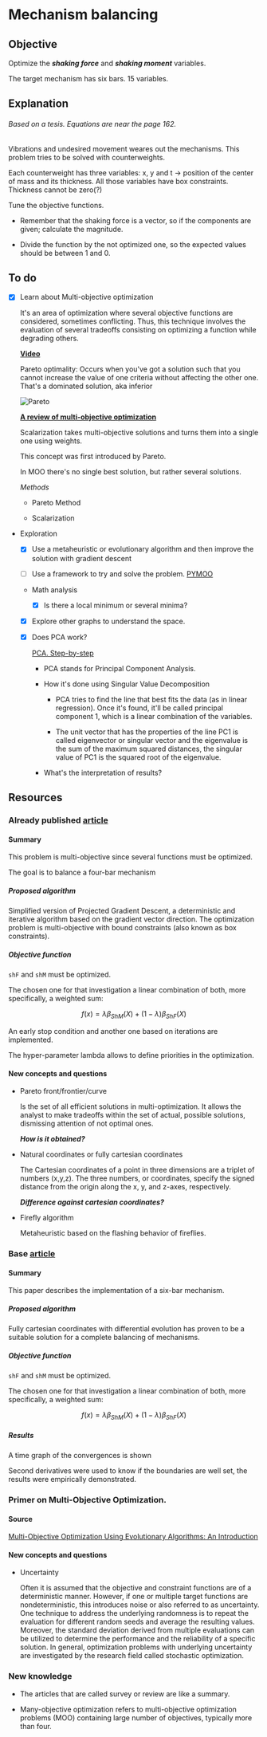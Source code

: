 # Mechanism balancing 

## Objective 

Optimize the ***shaking force*** and ***shaking moment*** variables.

The target mechanism has six bars. 15 variables.

## Explanation

###### Based on a tesis. Equations are near the page 162.

Vibrations and undesired movement weares out the mechanisms. This problem tries to be solved with counterweights.

Each counterweight has three variables: x, y and t -> position of the center of mass and its thickness. All those variables have box constraints. Thickness cannot be zero(?)

Tune the objective functions.

- Remember that the shaking force is a vector, so if the components are given; calculate the magnitude.

- Divide the function by the not optimized one, so the expected values should be between 1 and 0.

## To do

- [x] Learn about Multi-objective optimization

    It's an area of optimization where several objective functions are considered, sometimes conflicting. Thus, this technique involves the evaluation of several tradeoffs consisting on optimizing a function while degrading others.

    **[Video](https://www.youtube.com/watch?v=Zchm_W6tFz4&list=WL&index=130)**
    
    Pareto optimality: Occurs when you've got a solution such that you cannot increase the value of one criteria without affecting the other one. That's a dominated solution, aka inferior

    ![Pareto](https://www.tandfonline.com/na101/home/literatum/publisher/tandf/journals/content/oaen20/2018/oaen20.v005.i01/23311916.2018.1502242/20210219/images/medium/oaen_a_1502242_f0003_b.gif)

    **[A review of multi-objective optimization](https://www.tandfonline.com/doi/full/10.1080/23311916.2018.1502242)**

    Scalarization takes multi-objective solutions and turns them into a single one using weights.

    This concept was first introduced by Pareto. 

    In MOO there's no single best solution, but rather several solutions.

    *Methods*

    - Pareto Method

    - Scalarization


- Exploration

  - [x] Use a metaheuristic or evolutionary algorithm and then improve the solution with gradient descent

  - [ ] Use a framework to try and solve the problem. [PYMOO](https://pymoo.org/)

  - Math analysis

    - [x] Is there a local minimum or several minima? 

  - [x] Explore other graphs to understand the space.

  - [x] Does PCA work? 
  
    [PCA. Step-by-step](https://www.youtube.com/watch?v=FgakZw6K1QQ)

    - PCA stands for Principal Component Analysis.

    - How it's done using Singular Value Decomposition

      - PCA tries to find the line that best fits the data (as in linear regression). Once it's found, it'll be called principal component 1, which is a linear combination of the variables.
    
      - The unit vector that has the properties of the line PC1 is called eigenvector or singular vector and the eigenvalue is the sum of the maximum squared distances, the singular value of PC1 is the squared root of the eigenvalue.

    - What's the interpretation of results? 





## Resources 

### Already published [article](https://www.mdpi.com/2076-3417/9/19/4115)

#### Summary

This problem is multi-objective since several functions must be optimized.

The goal is to balance a four-bar mechanism

##### Proposed algorithm

Simplified version of Projected Gradient Descent, a deterministic and iterative algorithm based on the gradient vector direction. The optimization problem is multi-objective with bound constraints (also known as box constraints).

##### Objective function

`shF` and `shM` must be optimized.

The chosen one for that investigation a linear combination of both, more specifically, a weighted sum: 

$$f(x) = \lambda \beta_{ShM}(X) + (1 - \lambda) \beta_{ShF}(X)$$

An early stop condition and another one based on iterations are implemented.

The hyper-parameter lambda allows to define priorities in the optimization.

#### New concepts and questions

- Pareto front/frontier/curve

    Is the set of all efficient solutions in multi-optimization. It allows the analyst to make tradeoffs within the set of actual, possible solutions, dismissing attention of not optimal ones.

    ***How is it obtained?***

- Natural coordinates or fully cartesian coordinates

    The Cartesian coordinates of a point in three dimensions are a triplet of numbers (x,y,z). The three numbers, or coordinates, specify the signed distance from the origin along the x, y, and z-axes, respectively.
    
    ***Difference against cartesian coordinates?***

- Firefly algorithm 

    Metaheuristic based on the flashing behavior of fireflies.


### Base [article](https://www.mdpi.com/2227-7390/10/11/1830)

#### Summary

This paper describes the implementation of a six-bar mechanism. 

##### Proposed algorithm

Fully cartesian coordinates with differential evolution has proven to be a suitable solution for a complete balancing of mechanisms.

##### Objective function

`shF` and `shM` must be optimized.

The chosen one for that investigation a linear combination of both, more specifically, a weighted sum: 

$$f(x) = \lambda \beta_{ShM}(X) + (1 - \lambda) \beta_{ShF}(X)$$

##### Results

A time graph of the convergences is shown

Second derivatives were used to know if the boundaries are well set, the results were empirically demonstrated.

### Primer on Multi-Objective Optimization.

#### Source

[Multi-Objective Optimization Using Evolutionary Algorithms:
An Introduction](https://www.egr.msu.edu/~kdeb/papers/k2011003.pdf)

#### New concepts and questions

- Uncertainty

    Often it is assumed that the objective and constraint functions are of a deterministic manner. However, if one or multiple target functions are nondeterministic, this introduces noise or also referred to as uncertainty. One technique to address the underlying randomness is to repeat the evaluation for different random seeds and average the resulting values. Moreover, the standard deviation derived from multiple evaluations can be utilized to determine the performance and the reliability of a specific solution. In general, optimization problems with underlying uncertainty are investigated by the research field called stochastic optimization.

### New knowledge

- The articles that are called survey or review are like a summary.

- Many-objective optimization refers to multi-objective optimization problems (MOO) containing large number of objectives, typically more than four.